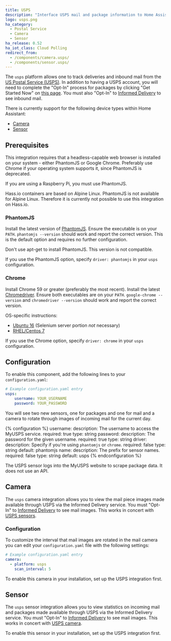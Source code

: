 ```yaml
---
title: USPS
description: "Interface USPS mail and package information to Home Assistant."
logo: usps.png
ha_category:
  - Postal Service
  - Camera
  - Sensor
ha_release: 0.52
ha_iot_class: Cloud Polling
redirect_from:
  - /components/camera.usps/
  - /components/sensor.usps/
---
```


The `usps` platform allows one to track deliveries and inbound mail from the [US Postal Service (USPS)](https://www.usps.com/).
In addition to having a USPS account, you will need to complete the "Opt-In" process for packages by clicking "Get Started Now" on [this page](https://my.usps.com/mobileWeb/pages/intro/start.action). You must also "Opt-In" to [Informed Delivery](https://informeddelivery.usps.com/box/pages/intro/start.action) to see inbound mail.

There is currently support for the following device types within Home Assistant:

- [Camera](#camera)
- [Sensor](#sensor)

## Prerequisites

This integration requires that a headless-capable web browser is installed on your system - either PhantomJS or Google Chrome. Preferably use Chrome if your operating system supports it, since PhantomJS is deprecated.

<p class='note warning'>
If you are using a Raspberry Pi, you must use PhantomJS.
</p>

<p class='note warning'>
Hass.io containers are based on Alpine Linux. PhantomJS is not available for Alpine Linux. Therefore it is currently not possible to use this integration on Hass.io.
</p>

### PhantomJS

Install the latest version of [PhantomJS](http://phantomjs.org/download.html). Ensure the executable is on your `PATH`. `phantomjs --version` should work and report the correct version. This is the default option and requires no further configuration.

<p class='note warning'>
  Don't use apt-get to install PhantomJS. This version is not compatible.
</p>

If you use the PhantomJS option, specify `driver: phantomjs` in your `usps` configuration.

### Chrome

Install Chrome 59 or greater (preferably the most recent). Install the latest [Chromedriver](https://sites.google.com/a/chromium.org/chromedriver/downloads). Ensure both executables are on your `PATH`. `google-chrome --version` and `chromedriver --version` should work and report the correct version.

OS-specific instructions:

- [Ubuntu 16](https://gist.github.com/ziadoz/3e8ab7e944d02fe872c3454d17af31a5) (Selenium server portion *not* necessary)
- [RHEL/Centos 7](https://stackoverflow.com/a/46686621)

If you use the Chrome option, specify `driver: chrome` in your `usps` configuration.

## Configuration

To enable this component, add the following lines to your `configuration.yaml`:

```yaml
# Example configuration.yaml entry
usps:
    username: YOUR_USERNAME
    password: YOUR_PASSWORD
```

You will see two new sensors, one for packages and one for mail and a camera to rotate through images of incoming mail for the current day.

{% configuration %}
username:
  description: The username to access the MyUSPS service.
  required: true
  type: string
password:
  description: The password for the given username.
  required: true
  type: string
driver:
  description: Specify if you're using `phantomjs` or `chrome`.
  required: false
  type: string
  default: phantomjs
name:
  description: The prefix for sensor names.
  required: false
  type: string
  default: usps
{% endconfiguration %}

<p class='note warning'>
The USPS sensor logs into the MyUSPS website to scrape package data. It does not use an API.
</p>

## Camera

The `usps` camera integration allows you to view the mail piece images made available through USPS via the Informed Delivery service.  You must "Opt-In" to [Informed Delivery](https://informeddelivery.usps.com/box/pages/intro/start.action) to see mail images. This works in concert with [USPS sensors](#sensor).

### Configuration

To customize the interval that mail images are rotated in the mail camera you can edit your `configuration.yaml` file with the following settings:

```yaml
# Example configuration.yaml entry
camera:
  - platform: usps
    scan_interval: 5
```

To enable this camera in your installation, set up the USPS integration first.

## Sensor

The `usps` sensor integration allows you to view statistics on incoming mail and packages made available through USPS via the Informed Delivery service.  You must "Opt-In" to [Informed Delivery](https://informeddelivery.usps.com/box/pages/intro/start.action) to see mail images. This works in concert with [USPS camera](#camera).

To enable this sensor in your installation, set up the USPS integration first.
